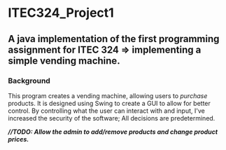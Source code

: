# ITEC324_Project1
## A java implementation of the first programming assignment for ITEC 324 => implementing a simple vending machine.
### Background
This program creates a vending machine, allowing users to *purchase* products. 
It is designed using Swing to create a GUI to allow for better control.
By controlling what the user can interact with and input, I've increased the security of the software; All decisions are predetermined.

***//TODO: Allow the admin to add/remove products and change product prices.***
